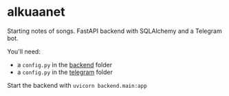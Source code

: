 # alkuaanet

Starting notes of songs. FastAPI backend with SQLAlchemy and a Telegram bot.

You'll need:
* a ```config.py``` in the [backend](backend) folder
* a ```config.py``` in the [telegram](telegram) folder


Start the backend with ```uvicorn backend.main:app```
